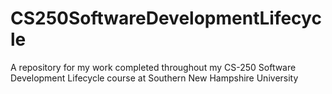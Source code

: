 # CS250SoftwareDevelopmentLifecycle
A repository for my work completed throughout my CS-250 Software Development Lifecycle course at Southern New Hampshire University
